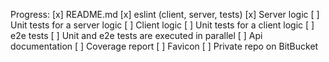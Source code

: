 Progress:
[x] README.md
[x] eslint (client, server, tests)
[x] Server logic
[ ] Unit tests for a server logic
[ ] Client logic
[ ] Unit tests for a client logic
[ ] e2e tests
[ ] Unit and e2e tests are executed in parallel
[ ] Api documentation
[ ] Coverage report
[ ] Favicon
[ ] Private repo on BitBucket
